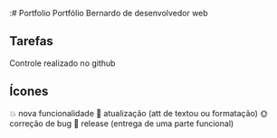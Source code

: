:# Portfolio
Portfólio Bernardo de desenvolvedor web

## Tarefas

Controle realizado no github

## Ícones

:boom: nova funcionalidade 
:eyes: atualização (att de textou ou formatação)
:sun_with_face: correção de bug 
:checkered_flag: release (entrega de uma parte funcional)